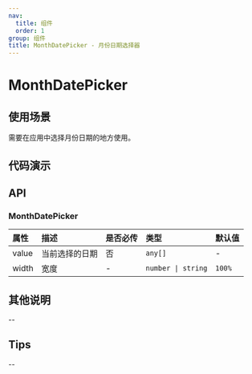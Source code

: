 ```yaml
---
nav:
  title: 组件
  order: 1
group: 组件
title: MonthDatePicker - 月份日期选择器
---
```


# MonthDatePicker

## 使用场景

需要在应用中选择月份日期的地方使用。

## 代码演示

<code src='./demo/DatePicker/MonthDatePicker' title='代码'></code>

## API

### MonthDatePicker

| 属性  | 描述           | 是否必传 | 类型               | 默认值 |
| :---- | :------------- | :------- | :----------------- | :----- |
| value | 当前选择的日期 | 否       | `any[]`            | -      |
| width | 宽度           | -        | `number \| string` | `100%` |

## 其他说明

--

## Tips

--
